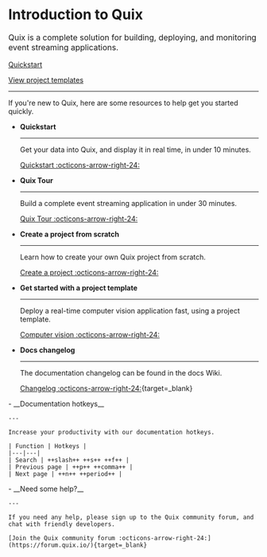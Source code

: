 # Introduction to Quix

<p style="font-size: 1rem;">Quix is a complete solution for building, deploying, and monitoring event streaming applications.</p>

<div>
<a class="md-button md-button--primary" href="./platform/quickstart.html" style="margin-right:.5rem;">Quickstart</a>

<a class="md-button md-button" href="https://quix.io/templates" target="_blank" style="margin-right:.5rem;">View project templates</a>
<br/>
</div>

<hr/>

If you're new to Quix, here are some resources to help get you started quickly.

<div class="grid cards" markdown>

- __Quickstart__

    ---

    Get your data into Quix, and display it in real time, in under 10 minutes.

    [Quickstart :octicons-arrow-right-24:](./quickstart.md)

- __Quix Tour__

    ---

    Build a complete event streaming application in under 30 minutes.

    [Quix Tour :octicons-arrow-right-24:](./quixtour/index.md)

- __Create a project from scratch__

    ---
    
    Learn how to create your own Quix project from scratch.

    [Create a project :octicons-arrow-right-24:](./create/index.md)

- __Get started with a project template__

    ---
    
    Deploy a real-time computer vision application fast, using a project template.

    [Computer vision :octicons-arrow-right-24:](../tutorials/computer-vision/index.md)

</div>

<div class="grid cards" markdown>

- __Docs changelog__

    ---

    The documentation changelog can be found in the docs Wiki.

    [Changelog :octicons-arrow-right-24:](https://github.com/quixio/quix-docs/wiki/Docs-Releases){target=_blank}

</div>

<div class="grid cards" markdown>
- __Documentation hotkeys__

    ---

    Increase your productivity with our documentation hotkeys.

    | Function | Hotkeys |
    |---|---|
    | Search | ++slash++ ++s++ ++f++ |
    | Previous page | ++p++ ++comma++ |
    | Next page | ++n++ ++period++ |
</div>

<div class="grid cards" markdown>
- __Need some help?__

    ---

    If you need any help, please sign up to the Quix community forum, and chat with friendly developers.

    [Join the Quix community forum :octicons-arrow-right-24:](https://forum.quix.io/){target=_blank}
</div>


